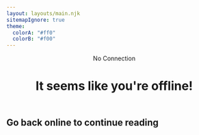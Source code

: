 ```yaml
---
layout: layouts/main.njk
sitemapIgnore: true
theme:
  colorA: "#ff0"
  colorB: "#f00"
---
```


<header>
  <div class="content">
    <span class="underline_fancy">No Connection</span>
    <h1>It seems like you're offline!</h1>
  </div>
</header>
<main>
  <div class="content">
    <article>

# Go back online to continue reading

<script defer>
  window.addEventListener('online', () => location.reload());
  if(navigator.online) setTimeout(() => location.reload(), 1000);
</script>

  </article>
  </div>
</main>
